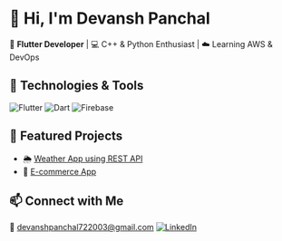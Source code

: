 # 👋 Hi, I'm Devansh Panchal

🎯 **Flutter Developer** | 💻 C++ & Python Enthusiast | ☁️ Learning AWS & DevOps

## 🔧 Technologies & Tools
![Flutter](https://img.shields.io/badge/Flutter-02569B?logo=flutter&logoColor=white)
![Dart](https://img.shields.io/badge/Dart-0175C2?logo=dart&logoColor=white)
![Firebase](https://img.shields.io/badge/Firebase-FFCA28?logo=firebase&logoColor=black)

## 📂 Featured Projects
- 🌦️ [Weather App using REST API](https://github.com/Devansh073/Weather-app-Flutter)
- 🛒 [E-commerce App]([https://github.com/your-repo](https://github.com/Devansh073/Nike_app))

## 📫 Connect with Me
📧 devanshpanchal722003@gmail.com
[![LinkedIn](https://img.shields.io/badge/LinkedIn-blue?logo=linkedin)](www.linkedin.com/in/devanshpanchal2003)
